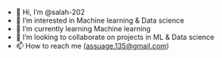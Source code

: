- 👋 Hi, I’m @salah-202
- 👀 I’m interested in Machine learning & Data science
- 🌱 I’m currently learning Machine learning
- 💞️ I’m looking to collaborate on projects in ML & Data science
- 📫 How to reach me (assuage.135@gmail.com)

<!---
salah-202/salah-202 is a ✨ special ✨ repository because its `README.md` (this file) appears on your GitHub profile.
You can click the Preview link to take a look at your changes.
--->
